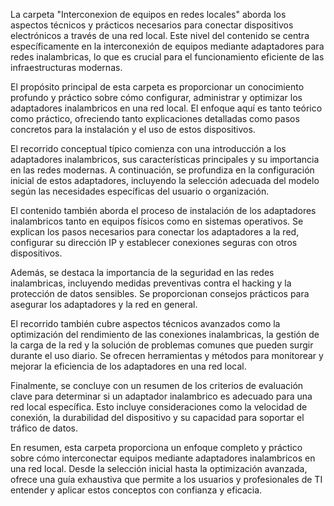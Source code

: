 La carpeta "Interconexion de equipos en redes locales" aborda los aspectos técnicos y prácticos necesarios para conectar dispositivos electrónicos a través de una red local. Este nivel del contenido se centra específicamente en la interconexión de equipos mediante adaptadores para redes inalambricas, lo que es crucial para el funcionamiento eficiente de las infraestructuras modernas.

El propósito principal de esta carpeta es proporcionar un conocimiento profundo y práctico sobre cómo configurar, administrar y optimizar los adaptadores inalambricos en una red local. El enfoque aquí es tanto teórico como práctico, ofreciendo tanto explicaciones detalladas como pasos concretos para la instalación y el uso de estos dispositivos.

El recorrido conceptual típico comienza con una introducción a los adaptadores inalambricos, sus características principales y su importancia en las redes modernas. A continuación, se profundiza en la configuración inicial de estos adaptadores, incluyendo la selección adecuada del modelo según las necesidades específicas del usuario o organización.

El contenido también aborda el proceso de instalación de los adaptadores inalambricos tanto en equipos físicos como en sistemas operativos. Se explican los pasos necesarios para conectar los adaptadores a la red, configurar su dirección IP y establecer conexiones seguras con otros dispositivos.

Además, se destaca la importancia de la seguridad en las redes inalambricas, incluyendo medidas preventivas contra el hacking y la protección de datos sensibles. Se proporcionan consejos prácticos para asegurar los adaptadores y la red en general.

El recorrido también cubre aspectos técnicos avanzados como la optimización del rendimiento de las conexiones inalambricas, la gestión de la carga de la red y la solución de problemas comunes que pueden surgir durante el uso diario. Se ofrecen herramientas y métodos para monitorear y mejorar la eficiencia de los adaptadores en una red local.

Finalmente, se concluye con un resumen de los criterios de evaluación clave para determinar si un adaptador inalambrico es adecuado para una red local específica. Esto incluye consideraciones como la velocidad de conexión, la durabilidad del dispositivo y su capacidad para soportar el tráfico de datos.

En resumen, esta carpeta proporciona un enfoque completo y práctico sobre cómo interconectar equipos mediante adaptadores inalambricos en una red local. Desde la selección inicial hasta la optimización avanzada, ofrece una guía exhaustiva que permite a los usuarios y profesionales de TI entender y aplicar estos conceptos con confianza y eficacia.
